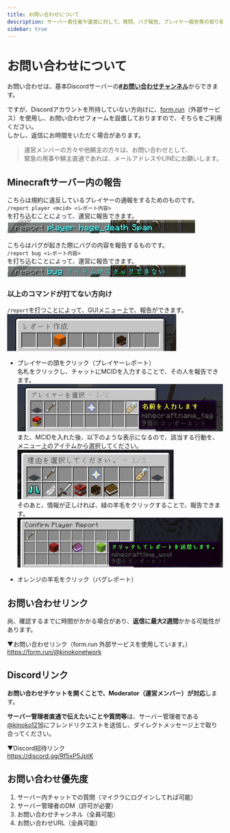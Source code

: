 ```yaml
---
title: お問い合わせについて
description: サーバー責任者や運営に対して、質問、バグ報告、プレイヤー報告等の取り扱いについて
sidebar: true
---
```

# お問い合わせについて
お問い合わせは、基本Discordサーバーの[**#お問い合わせチャンネル**](https://discord.gg/EFaH45YmD2)からできます。

ですが、Discordアカウントを所持していない方向けに、[form.run](https://form.run/@kinokonetwork)（外部サービス）を使用し、お問い合わせフォームを設置しておりますので、そちらをご利用ください。<br>しかし、返信にお時間をいただく場合があります。

> 運営メンバーの方々や他鯖主の方々は、お問い合わせとして、<br>緊急の用事や鯖主直通であれば、メールアドレスやLINEにお願いします。

## Minecraftサーバー内の報告
こちらは規約に違反しているプレイヤーの通報をするためのものです。<br>
`/report player <mcid> <レポート内容>`<br>
を打ち込むことによって、運営に報告できます。
![コマンド_プレイヤーレポート例](../images/cmd_playerReport.png)

こちらはバグが起きた際にバグの内容を報告するものです。<br>
`/report bug <レポート内容>`<br>
を打ち込むことによって、運営に報告できます。<br>
![コマンド_バグレポート例](../images/cmd_bugReport.png)

### 以上のコマンドが打てない方向け
`/report`を打つことによって、GUIメニュー上で、報告ができます。<br>
![レポート作成](../images/cmd_createReport.png)

- プレイヤーの頭をクリック（プレイヤーレポート）<br>
名札をクリックし、チャットにMCIDを入力することで、その人を報告できます。
![レポート作成_プレイヤーレポート1](../images/cmd_playerReport_mcid.png)<br>
また、MCIDを入れた後、以下のような表示になるので、該当する行動を、メニュー上のアイテムから選択してください。
![レポート作成_プレイヤーレポート2](../images/cmd_playerReport_punish.png)<br>
そのあと、情報が正しければ、緑の羊毛をクリックすることで、報告できます。
![レポート作成_プレイヤーレポート3](../images/cmd_playerReport_enter.png)<br>

- オレンジの羊毛をクリック（バグレポート）<br>

## お問い合わせリンク
尚、確認するまでに時間がかかる場合があり、**返信に最大2週間**かかる可能性があります。

▼お問い合わせリンク（form.run 外部サービスを使用しています。）<br>
https://form.run/@kinokonetwork

## Discordリンク
**お問い合わせチケットを開くことで、Moderator（運営メンバー）が対応**します。

**サーバー管理者直通で伝えたいことや質問等**は、サーバー管理者である[@kinoko1216](https://discord.com/users/925245386568896564)にフレンドリクエストを送信し、ダイレクトメッセージ上で取り合ってください。

▼Discord招待リンク<br>
https://discord.gg/Rf5xP5JptK

## お問い合わせ優先度
1. サーバー内チャットでの質問（マイクラにログインしてれば可能）
2. サーバー管理者のDM（許可が必要）
3. お問い合わせチャンネル（全員可能）
4. お問い合わせURL（全員可能）